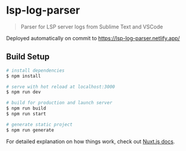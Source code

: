 # lsp-log-parser

> Parser for LSP server logs from Sublime Text and VSCode

Deployed automatically on commit to https://lsp-log-parser.netlify.app/

## Build Setup

```bash
# install dependencies
$ npm install

# serve with hot reload at localhost:3000
$ npm run dev

# build for production and launch server
$ npm run build
$ npm run start

# generate static project
$ npm run generate
```

For detailed explanation on how things work, check out [Nuxt.js docs](https://nuxtjs.org).

